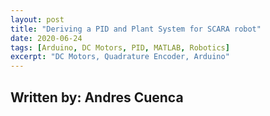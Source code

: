 ```yaml
---
layout: post
title: "Deriving a PID and Plant System for SCARA robot"
date: 2020-06-24
tags: [Arduino, DC Motors, PID, MATLAB, Robotics]
excerpt: "DC Motors, Quadrature Encoder, Arduino"
---
```


## Written by: Andres Cuenca
